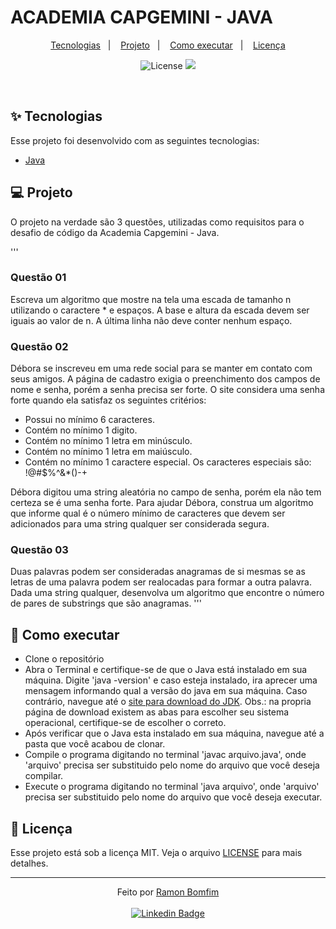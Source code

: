 # ACADEMIA CAPGEMINI - JAVA

<p align="center">
  <a href="#-tecnologias">Tecnologias</a>&nbsp;&nbsp;&nbsp;|&nbsp;&nbsp;&nbsp;
  <a href="#-projeto">Projeto</a>&nbsp;&nbsp;&nbsp;|&nbsp;&nbsp;&nbsp;
  <a href="#-como-executar">Como executar</a>&nbsp;&nbsp;&nbsp;|&nbsp;&nbsp;&nbsp;
  <a href="#-licença">Licença</a>
</p>

<p align="center">
  <img alt="License" src="https://img.shields.io/static/v1?label=license&message=MIT&color=2ca2d4&labelColor=ff9705">

 <img src="https://img.shields.io/static/v1?label=ACDM&message=CAPG&color=2ca2d4&labelColor=ff9705" />
</p>

<br />

## ✨ Tecnologias

Esse projeto foi desenvolvido com as seguintes tecnologias:

- [Java](https://www.java.com/pt-BR/)

## 💻 Projeto

O projeto na verdade são 3 questões, utilizadas como requisitos para o desafio de código da Academia Capgemini - Java.

'''
### Questão 01

Escreva um algoritmo que mostre na tela uma escada de tamanho n utilizando o caractere * e espaços. A base e altura da escada devem ser iguais ao valor de n. A última linha não deve conter nenhum espaço.

### Questão 02

Débora se inscreveu em uma rede social para se manter em contato com seus amigos. A página de cadastro exigia o preenchimento dos campos de nome e senha, porém a senha precisa ser forte. O site considera uma senha forte quando ela satisfaz os seguintes critérios:

 - Possui no mínimo 6 caracteres.
 - Contém no mínimo 1 digito.
 - Contém no mínimo 1 letra em minúsculo.
 - Contém no mínimo 1 letra em maiúsculo.
 - Contém no mínimo 1 caractere especial. Os caracteres especiais são: !@#$%^&*()-+

Débora digitou uma string aleatória no campo de senha, porém ela não tem certeza se é uma senha forte. Para ajudar Débora, construa um algoritmo que informe qual é o número mínimo de caracteres que devem ser adicionados para uma string qualquer ser considerada segura.

### Questão 03

Duas palavras podem ser consideradas anagramas de si mesmas se as letras de uma palavra podem ser realocadas para formar a outra palavra. Dada uma string qualquer, desenvolva um algoritmo que encontre o número de pares de substrings que são anagramas.
'''

## 🚀 Como executar

- Clone o repositório
- Abra o Terminal e certifique-se de que o Java está instalado em sua máquina. Digite 'java -version' e caso esteja instalado, ira aprecer uma mensagem informando qual a versão do java em sua máquina. Caso contrário, navegue até o [site para download do JDK](https://www.oracle.com/java/technologies/downloads/#jdk17-windows). Obs.: na propria página de download existem as abas para escolher seu sistema operacional, certifique-se de escolher o correto.
- Após verificar que o Java esta instalado em sua máquina, navegue até a pasta que você acabou de clonar. 
- Compile o programa digitando no terminal 'javac arquivo.java', onde 'arquivo' precisa ser substituido pelo nome do arquivo que você deseja compilar.
- Execute o programa digitando no terminal 'java arquivo', onde 'arquivo' precisa ser substituido pelo nome do arquivo que você deseja executar.

## 📄 Licença

Esse projeto está sob a licença MIT. Veja o arquivo [LICENSE](LICENSE.md) para mais detalhes.

---

<p align="center">Feito por <a href="https://github.com/RamonBomfim">Ramon Bomfim</a> <br><br>
<a href="https://www.linkedin.com/in/ramon-bomfim-8372a919a/">
  <img alt="Linkedin Badge" src="https://img.shields.io/badge/-Ramon_Bomfim-blue?style=flat-square&logo=Linkedin&logoColor=white">
</a>
</p>

 
